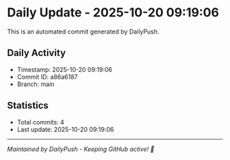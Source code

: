 # Daily Update - 2025-10-20 09:19:06

This is an automated commit generated by DailyPush.

## Daily Activity
- Timestamp: 2025-10-20 09:19:06
- Commit ID: a86a6187
- Branch: main

## Statistics
- Total commits: 4
- Last update: 2025-10-20 09:19:06

---
*Maintained by DailyPush - Keeping GitHub active! 🚀*
